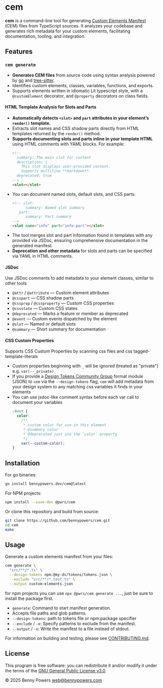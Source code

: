 # cem

**cem** is a command-line tool for generating [Custom Elements Manifest](https://github.com/webcomponents/custom-elements-manifest) (CEM) files from TypeScript sources. It analyzes your codebase and generates rich metadata for your custom elements, facilitating documentation, tooling, and integration.

## Features

### `cem generate`

- **Generates CEM files** from source code using syntax analysis powered by [go](https://go.dev) and [tree-sitter](https://tree-sitter.github.io/tree-sitter/).
- Identifies custom elements, classes, variables, functions, and exports.
- Supports elements written in idiomatic Lit typescript style, with a `@customElement` decorator, and `@property` decorators on class fields.

#### HTML Template Analysis for Slots and Parts

- **Automatically detects `<slot>` and `part` attributes in your element’s `render()` template.**
- Extracts slot names and CSS shadow parts directly from HTML templates returned by the `render()` method.
- **Supports documenting slots and parts inline in your template HTML** using HTML comments with YAML blocks. For example:
  ```html
  <!--
    summary: The main slot for content
    description: |
      This slot displays user-provided content.
      Supports multiline **markdown**.
    deprecated: true
  -->
  <slot></slot>
  ```
- You can document named slots, default slots, and CSS parts:
  ```html
  <!-- slot:
        summary: Named slot summary
     part:
        summary: Part summary
  -->
  <slot name="info" part="info-part"></slot>
  ```
- The tool merges slot and part information found in templates with any provided via JSDoc, ensuring comprehensive documentation in the generated manifest.
- **Deprecation and other metadata** for slots and parts can be specified via YAML in HTML comments.

#### JSDoc
Use JSDoc comments to add metadata to your element classes, similar to other tools

- `@attr` / `@attribute` — Custom element attributes
- `@csspart` — CSS shadow parts
- `@cssprop` / `@cssproperty` — Custom CSS properties
- `@cssstate` — Custom CSS states
- `@deprecated` — Marks a feature or member as deprecated
- `@event` — Custom events dispatched by the element
- `@slot` — Named or default slots
- `@summary` — Short summary for documentation

#### CSS Custom Properties
Supports CSS Custom Properties by scanning css files and css tagged-template-literals

- Custom properties beginning with `_` will be ignored (treated as "private") e.g. `var(--_private)`
- If you provide a [Design Tokens Community 
Group](https://tr.designtokens.org/format/) format module (JSON) to `cem` via the `--design-tokens` flag,
`cem` will add metadata from your design system to any matching css variables it finds in your elements
- You can use jsdoc-like comment syntax before each var call to document your 
  variables
  ```css
  :host {
    color:
      /**
       * custom color for use in this element
       * @summary color
       * @deprecated just use the `color` property
       */
      var(--custom-color);
  }
  ```

## Installation

For go binaries:
```sh
go install bennypowers.dev/cem@latest
```

For NPM projects:

```sh
npm install --save-dev @pwrs/cem
```

Or clone this repository and build from source:

```sh
git clone https://github.com/bennypowers/cem.git
cd cem
make
```

## Usage

Generate a custom elements manifest from your files:

```sh
cem generate \
  "src/**/*.ts" \
  --design-tokens npm:@my-ds/tokens/tokens.json \
  --exclude "src/**/*.test.ts" \
  --output custom-elements.json
```

for npm projects you can use `npx @pwrs/cem generate ...`, just be sure to
install the package first.

- `generate`: Command to start manifest generation.
- Accepts file paths and glob patterns.
- `--design-tokens`: path to tokens file or npm:package specifier
- `--exclude` / `-e`: Specify patterns to exclude from the manifest.
- `--output` / `-o`: Write the manifest to a file instead of stdout.

For information on building and testing, please see [CONTRIBUTING.md](./CONTRIBUTING.md).

## License

This program is free software: you can redistribute it and/or modify it under the terms of the [GNU General Public License v3.0](https://www.gnu.org/licenses/gpl-3.0.html).

&copy; 2025 Benny Powers <web@bennypowers.com>
